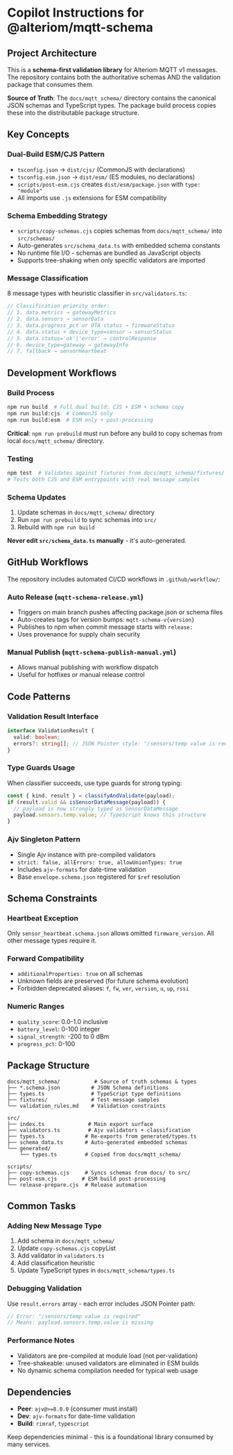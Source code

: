 # Copilot Instructions for @alteriom/mqtt-schema

## Project Architecture

This is a **schema-first validation library** for Alteriom MQTT v1 messages. The repository contains both the authoritative schemas AND the validation package that consumes them.

**Source of Truth**: The `docs/mqtt_schema/` directory contains the canonical JSON schemas and TypeScript types. The package build process copies these into the distributable package structure.

## Key Concepts

### Dual-Build ESM/CJS Pattern
- `tsconfig.json` → `dist/cjs/` (CommonJS with declarations)
- `tsconfig.esm.json` → `dist/esm/` (ES modules, no declarations)
- `scripts/post-esm.cjs` creates `dist/esm/package.json` with `type: "module"`
- All imports use `.js` extensions for ESM compatibility

### Schema Embedding Strategy
- `scripts/copy-schemas.cjs` copies schemas from `docs/mqtt_schema/` into `src/schemas/`
- Auto-generates `src/schema_data.ts` with embedded schema constants
- No runtime file I/O - schemas are bundled as JavaScript objects
- Supports tree-shaking when only specific validators are imported

### Message Classification
8 message types with heuristic classifier in `src/validators.ts`:
```typescript
// Classification priority order:
// 1. data.metrics → gatewayMetrics
// 2. data.sensors → sensorData  
// 3. data.progress_pct or OTA status → firmwareStatus
// 4. data.status + device_type=sensor → sensorStatus
// 5. data.status='ok'|'error' → controlResponse
// 6. device_type=gateway → gatewayInfo
// 7. fallback → sensorHeartbeat
```

## Development Workflows

### Build Process
```bash
npm run build  # Full dual build: CJS + ESM + schema copy
npm run build:cjs  # CommonJS only
npm run build:esm  # ESM only + post-processing
```

**Critical**: `npm run prebuild` must run before any build to copy schemas from local `docs/mqtt_schema/` directory.

### Testing
```bash
npm test  # Validates against fixtures from docs/mqtt_schema/fixtures/
# Tests both CJS and ESM entrypoints with real message samples
```

### Schema Updates
1. Update schemas in `docs/mqtt_schema/` directory
2. Run `npm run prebuild` to sync schemas into `src/`
3. Rebuild with `npm run build`

**Never edit `src/schema_data.ts` manually** - it's auto-generated.

## GitHub Workflows

The repository includes automated CI/CD workflows in `.github/workflow/`:

### Auto Release (`mqtt-schema-release.yml`)
- Triggers on main branch pushes affecting package.json or schema files
- Auto-creates tags for version bumps: `mqtt-schema-v{version}`
- Publishes to npm when commit message starts with `release:`
- Uses provenance for supply chain security

### Manual Publish (`mqtt-schema-publish-manual.yml`)
- Allows manual publishing with workflow dispatch
- Useful for hotfixes or manual release control

## Code Patterns

### Validation Result Interface
```typescript
interface ValidationResult {
  valid: boolean;
  errors?: string[]; // JSON Pointer style: "/sensors/temp value is required"
}
```

### Type Guards Usage
When classifier succeeds, use type guards for strong typing:
```typescript
const { kind, result } = classifyAndValidate(payload);
if (result.valid && isSensorDataMessage(payload)) {
  // payload is now strongly typed as SensorDataMessage
  payload.sensors.temp.value; // TypeScript knows this structure
}
```

### Ajv Singleton Pattern
- Single Ajv instance with pre-compiled validators
- `strict: false, allErrors: true, allowUnionTypes: true`
- Includes `ajv-formats` for date-time validation
- Base `envelope.schema.json` registered for `$ref` resolution

## Schema Constraints

### Heartbeat Exception
Only `sensor_heartbeat.schema.json` allows omitted `firmware_version`. All other message types require it.

### Forward Compatibility
- `additionalProperties: true` on all schemas
- Unknown fields are preserved (for future schema evolution)
- Forbidden deprecated aliases: `f`, `fw`, `ver`, `version`, `u`, `up`, `rssi`

### Numeric Ranges
- `quality_score`: 0.0-1.0 inclusive
- `battery_level`: 0-100 integer
- `signal_strength`: -200 to 0 dBm
- `progress_pct`: 0-100

## Package Structure

```
docs/mqtt_schema/           # Source of truth schemas & types
├── *.schema.json          # JSON Schema definitions
├── types.ts               # TypeScript type definitions
├── fixtures/              # Test message samples
└── validation_rules.md    # Validation constraints

src/
├── index.ts              # Main export surface
├── validators.ts         # Ajv validators + classification
├── types.ts             # Re-exports from generated/types.ts
├── schema_data.ts       # Auto-generated embedded schemas
└── generated/
    └── types.ts         # Copied from docs/mqtt_schema/

scripts/
├── copy-schemas.cjs     # Syncs schemas from docs/ to src/
├── post-esm.cjs        # ESM build post-processing
└── release-prepare.cjs  # Release automation
```

## Common Tasks

### Adding New Message Type
1. Add schema in `docs/mqtt_schema/`
2. Update `copy-schemas.cjs` copyList
3. Add validator in `validators.ts`
4. Add classification heuristic
5. Update TypeScript types in `docs/mqtt_schema/types.ts`

### Debugging Validation
Use `result.errors` array - each error includes JSON Pointer path:
```typescript
// Error: "/sensors/temp value is required"
// Means: payload.sensors.temp.value is missing
```

### Performance Notes
- Validators are pre-compiled at module load (not per-validation)
- Tree-shakeable: unused validators are eliminated in ESM builds
- No dynamic schema compilation needed for typical web usage

## Dependencies

- **Peer**: `ajv@>=8.0.0` (consumer must install)
- **Dev**: `ajv-formats` for date-time validation
- **Build**: `rimraf`, `typescript`

Keep dependencies minimal - this is a foundational library consumed by many services.